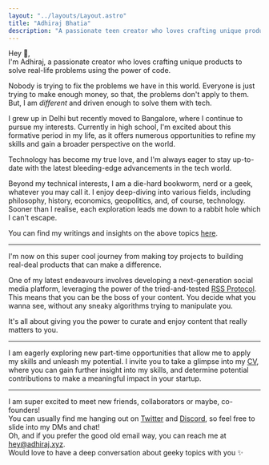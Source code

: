 ```yaml
---
layout: "../layouts/Layout.astro"
title: "Adhiraj Bhatia"
description: "A passionate teen creator who loves crafting unique products to solve real-life problems using the power of code."
---
```


Hey 👋,  
I'm Adhiraj, a passionate creator who loves crafting unique products to solve real-life problems using the power of code.

Nobody is trying to fix the problems we have in this world. Everyone is just trying to make enough money, so that, the problems don't apply to them. But, I am *different* and driven enough to solve them with tech.

I grew up in Delhi but recently moved to Bangalore, where I continue to pursue my interests. Currently in high school, I'm excited about this formative period in my life, as it offers numerous opportunities to refine my skills and gain a broader perspective on the world.

Technology has become my true love, and I'm always eager to stay up-to-date with the latest bleeding-edge advancements in the tech world.

Beyond my technical interests, I am a die-hard bookworm, nerd or a geek, whatever you may call it. I enjoy deep-diving into various fields, including philosophy, history, economics, geopolitics, and, of course, technology. Sooner than I realise, each exploration leads me down to a rabbit hole which I can't escape.

You can find my writings and insights on the above topics [here](/posts).

---

I'm now on this super cool journey from making toy projects to building real-deal products that can make a difference.

One of my latest endeavours involves developing a next-generation social media platform, leveraging the power of the tried-and-tested [RSS Protocol](https://en.wikipedia.org/wiki/RSS).  
This means that you can be the boss of your content. You decide what you wanna see, without any sneaky algorithms trying to manipulate you.

It's all about giving you the power to curate and enjoy content that really matters to you.

---

I am eagerly exploring new part-time opportunities that allow me to apply my skills and unleash my potential. I invite you to take a glimpse into my [CV](https://read.cv/adhirajb1109), where you can gain further insight into my skills, and determine potential contributions to make a meaningful impact in your startup.

---

I am super excited to meet new friends, collaborators or maybe, co-founders!  
You can usually find me hanging out on [Twitter](https://twitter.com/adhirajb1109) and [Discord](https://discord.com/users/876685465183473675), so feel free to slide into my DMs and chat!  
Oh, and if you prefer the good old email way, you can reach me at [hey@adhiraj.xyz](hey@adhiraj.xyz).  
Would love to have a deep conversation about geeky topics with you ✨ 